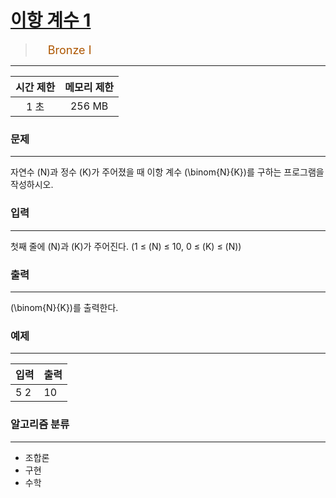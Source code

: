 # [이항 계수 1](https://www.acmicpc.net/problem/11050)

> <img src="https://d2gd6pc034wcta.cloudfront.net/tier/5.svg" width="16" heigth="21" style = "vertical-align: middle;"/>&nbsp;<span style="font-size: 18px; color: #ad5600;">Bronze I</span>

***

<div align="center">

|시간 제한|메모리 제한|
|:---:|:---:|
|1 초 |256 MB|

</div>

### 문제

***

자연수 \(N\)과 정수 \(K\)가 주어졌을 때 이항 계수 \(\binom{N}{K}\)를 구하는 프로그램을 작성하시오.

### 입력

***

첫째 줄에 \(N\)과 \(K\)가 주어진다. (1 ≤ \(N\) ≤ 10, 0 ≤ \(K\) ≤ \(N\))

### 출력

***

 \(\binom{N}{K}\)를 출력한다.

### 예제

***

|입력|출력|
|:---|:---|
|5 2|10|

### 알고리즘 분류

***

* 조합론
* 구현
* 수학

